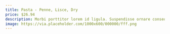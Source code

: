 ```yaml
---
title: Pasta - Penne, Lisce, Dry
price: $26.94
description: Morbi porttitor lorem id ligula. Suspendisse ornare consequat lectus. In est risus, auctor sed, tristique in, tempus sit amet, sem.
image: https://via.placeholder.com/1000x600/000000/fff.png
---
```

